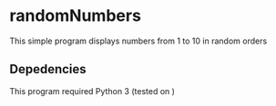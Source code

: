# randomNumbers

This simple program displays numbers from 1 to 10 in random orders

## Depedencies

This program required Python 3 (tested on )
